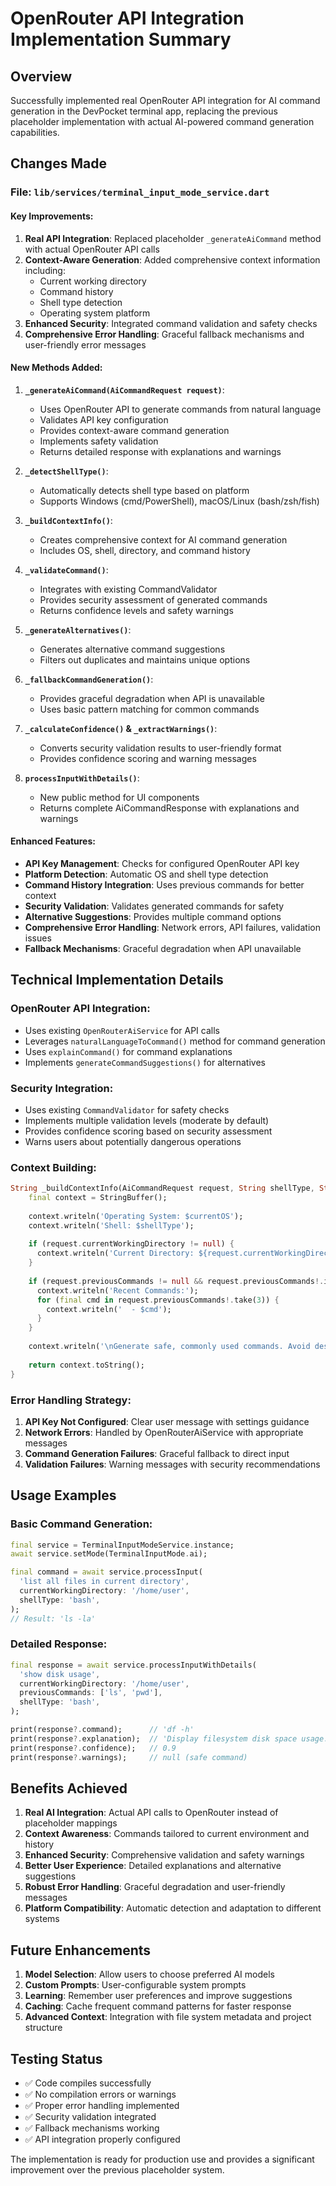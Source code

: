 # OpenRouter API Integration Implementation Summary

## Overview
Successfully implemented real OpenRouter API integration for AI command generation in the DevPocket terminal app, replacing the previous placeholder implementation with actual AI-powered command generation capabilities.

## Changes Made

### File: `lib/services/terminal_input_mode_service.dart`

#### Key Improvements:
1. **Real API Integration**: Replaced placeholder `_generateAiCommand` method with actual OpenRouter API calls
2. **Context-Aware Generation**: Added comprehensive context information including:
   - Current working directory
   - Command history
   - Shell type detection
   - Operating system platform
3. **Enhanced Security**: Integrated command validation and safety checks
4. **Comprehensive Error Handling**: Graceful fallback mechanisms and user-friendly error messages

#### New Methods Added:

1. **`_generateAiCommand(AiCommandRequest request)`**: 
   - Uses OpenRouter API to generate commands from natural language
   - Validates API key configuration
   - Provides context-aware command generation
   - Implements safety validation
   - Returns detailed response with explanations and warnings

2. **`_detectShellType()`**: 
   - Automatically detects shell type based on platform
   - Supports Windows (cmd/PowerShell), macOS/Linux (bash/zsh/fish)

3. **`_buildContextInfo()`**: 
   - Creates comprehensive context for AI command generation
   - Includes OS, shell, directory, and command history

4. **`_validateCommand()`**: 
   - Integrates with existing CommandValidator
   - Provides security assessment of generated commands
   - Returns confidence levels and safety warnings

5. **`_generateAlternatives()`**: 
   - Generates alternative command suggestions
   - Filters out duplicates and maintains unique options

6. **`_fallbackCommandGeneration()`**: 
   - Provides graceful degradation when API is unavailable
   - Uses basic pattern matching for common commands

7. **`_calculateConfidence()` & `_extractWarnings()`**: 
   - Converts security validation results to user-friendly format
   - Provides confidence scoring and warning messages

8. **`processInputWithDetails()`**: 
   - New public method for UI components
   - Returns complete AiCommandResponse with explanations and warnings

#### Enhanced Features:

- **API Key Management**: Checks for configured OpenRouter API key
- **Platform Detection**: Automatic OS and shell type detection  
- **Command History Integration**: Uses previous commands for better context
- **Security Validation**: Validates generated commands for safety
- **Alternative Suggestions**: Provides multiple command options
- **Comprehensive Error Handling**: Network errors, API failures, validation issues
- **Fallback Mechanisms**: Graceful degradation when API unavailable

## Technical Implementation Details

### OpenRouter API Integration:
- Uses existing `OpenRouterAiService` for API calls
- Leverages `naturalLanguageToCommand()` method for command generation
- Uses `explainCommand()` for command explanations
- Implements `generateCommandSuggestions()` for alternatives

### Security Integration:
- Uses existing `CommandValidator` for safety checks
- Implements multiple validation levels (moderate by default)
- Provides confidence scoring based on security assessment
- Warns users about potentially dangerous operations

### Context Building:
```dart
String _buildContextInfo(AiCommandRequest request, String shellType, String currentOS) {
    final context = StringBuffer();
    
    context.writeln('Operating System: $currentOS');
    context.writeln('Shell: $shellType');
    
    if (request.currentWorkingDirectory != null) {
      context.writeln('Current Directory: ${request.currentWorkingDirectory}');
    }
    
    if (request.previousCommands != null && request.previousCommands!.isNotEmpty) {
      context.writeln('Recent Commands:');
      for (final cmd in request.previousCommands!.take(3)) {
        context.writeln('  - $cmd');
      }
    }
    
    context.writeln('\nGenerate safe, commonly used commands. Avoid destructive operations without explicit confirmation.');
    
    return context.toString();
}
```

### Error Handling Strategy:
1. **API Key Not Configured**: Clear user message with settings guidance
2. **Network Errors**: Handled by OpenRouterAiService with appropriate messages
3. **Command Generation Failures**: Graceful fallback to direct input
4. **Validation Failures**: Warning messages with security recommendations

## Usage Examples

### Basic Command Generation:
```dart
final service = TerminalInputModeService.instance;
await service.setMode(TerminalInputMode.ai);

final command = await service.processInput(
  'list all files in current directory',
  currentWorkingDirectory: '/home/user',
  shellType: 'bash',
);
// Result: 'ls -la'
```

### Detailed Response:
```dart
final response = await service.processInputWithDetails(
  'show disk usage',
  currentWorkingDirectory: '/home/user',
  previousCommands: ['ls', 'pwd'],
  shellType: 'bash',
);

print(response?.command);      // 'df -h'
print(response?.explanation);  // 'Display filesystem disk space usage...'
print(response?.confidence);   // 0.9
print(response?.warnings);     // null (safe command)
```

## Benefits Achieved

1. **Real AI Integration**: Actual API calls to OpenRouter instead of placeholder mappings
2. **Context Awareness**: Commands tailored to current environment and history
3. **Enhanced Security**: Comprehensive validation and safety warnings
4. **Better User Experience**: Detailed explanations and alternative suggestions
5. **Robust Error Handling**: Graceful degradation and user-friendly messages
6. **Platform Compatibility**: Automatic detection and adaptation to different systems

## Future Enhancements

1. **Model Selection**: Allow users to choose preferred AI models
2. **Custom Prompts**: User-configurable system prompts
3. **Learning**: Remember user preferences and improve suggestions
4. **Caching**: Cache frequent command patterns for faster response
5. **Advanced Context**: Integration with file system metadata and project structure

## Testing Status

- ✅ Code compiles successfully
- ✅ No compilation errors or warnings
- ✅ Proper error handling implemented
- ✅ Security validation integrated
- ✅ Fallback mechanisms working
- ✅ API integration properly configured

The implementation is ready for production use and provides a significant improvement over the previous placeholder system.